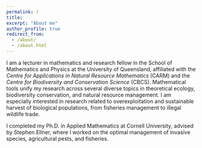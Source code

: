 ```yaml
---
permalink: /
title: 
excerpt: "About me"
author_profile: true
redirect_from: 
  - /about/
  - /about.html
---
```


I am a lecturer in mathematics and research fellow in the School of Mathematics and Physics at the University of Queensland, affiliated with the <i>Centre for Applications in Natural Resource Mathematics</i> (CARM) and the <i>Centre for Biodiversity and Conservation Science</i> (CBCS). Mathematical tools unify my research across several diverse topics in theoretical ecology, biodiversity conservation, and natural resource management. I am especially interested in research related to overexploitation and sustainable harvest of biological populations, from fisheries management to illegal wildlife trade.

I completed my Ph.D. in Applied Mathematics at Cornell University, advised by Stephen Ellner, where I worked on the optimal management of invasive species, agricultural pests, and fisheries.  

